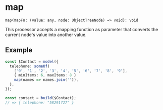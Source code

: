 # map

`map(mapFn: (value: any, node: ObjectTreeNode) => void): void`

This processor accepts a mapping function as parameter that converts the current node's value into another value.

## Example

```ts
const $Contact = model({
  telephone: someOf(
    ['0', '1', '2', '3', '4', '5', '6', '7', '8', '9'],
    { minItems: 6, maxItems: 8 }
    map(names => names.join('')),
  ),
});

const contact = build($Contact);
// => { telephone: "58291727" }
```
